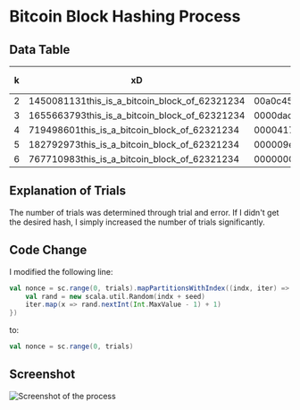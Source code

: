 # Bitcoin Block Hashing Process

## Data Table

| k  | xD                                      | Hash                                                                | Time (s) | Trials     |
|----|-----------------------------------------|---------------------------------------------------------------------|----------|-----------|
| 2  | 1450081131this_is_a_bitcoin_block_of_62321234 | 00a0c454380483174fe3075839163091b90cf90a55c0cdc1cd126db4c73dd06f  | 1        | 10,000    |
| 3  | 1655663793this_is_a_bitcoin_block_of_62321234 | 0000dac1581541a743ac79e6e5814438b4d055c0468d257dc2127b5d5bc079ce  | 1        | 30,000    |
| 4  | 719498601this_is_a_bitcoin_block_of_62321234 | 0000417ae5759c448e0fed78763ba1f366af88614d88cc756cf2cd6adb9225ac  | 1        | 50,000    |
| 5  | 182792973this_is_a_bitcoin_block_of_62321234 | 000009ef410812f54e1d0ebd1445f7a2248caea5ba5eb0d5ea8b4369e3b2dc85  | 1        | 100,000   |
| 6  | 767710983this_is_a_bitcoin_block_of_62321234 | 00000005105b1a08b3f748fed406ccbb90304f02a17d18aefc5de9bfebd5106d  | 4        | 10,000,000 |

## Explanation of Trials

The number of trials was determined through trial and error. If I didn't get the desired hash, I simply increased the number of trials significantly.

## Code Change

I modified the following line:

```scala
val nonce = sc.range(0, trials).mapPartitionsWithIndex((indx, iter) => {
    val rand = new scala.util.Random(indx + seed)
    iter.map(x => rand.nextInt(Int.MaxValue - 1) + 1)
})
```

to:

```scala
val nonce = sc.range(0, trials)
```

## Screenshot

![Screenshot of the process](https://github.com/user-attachments/assets/f0dd3d94-402d-4f14-9fa6-eb68f93a37ab)

